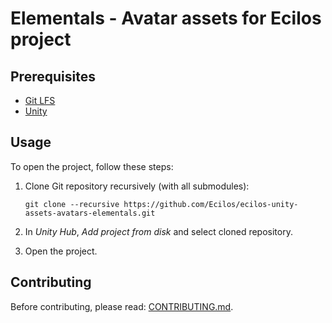 # Elementals - Avatar assets for Ecilos project

## Prerequisites

- [Git LFS][git-lfs]
- [Unity][unity-dl]

## Usage

To open the project, follow these steps:

1. Clone Git repository recursively (with all submodules):

       git clone --recursive https://github.com/Ecilos/ecilos-unity-assets-avatars-elementals.git

2. In _Unity Hub_, _Add project from disk_ and select cloned repository.
3. Open the project.

<!-- Named links -->
[git-lfs]: https://docs.github.com/en/repositories/working-with-files/managing-large-files/installing-git-large-file-storage
[unity-dl]: https://unity.com/download

## Contributing

Before contributing, please read: [CONTRIBUTING.md](CONTRIBUTING.md).
